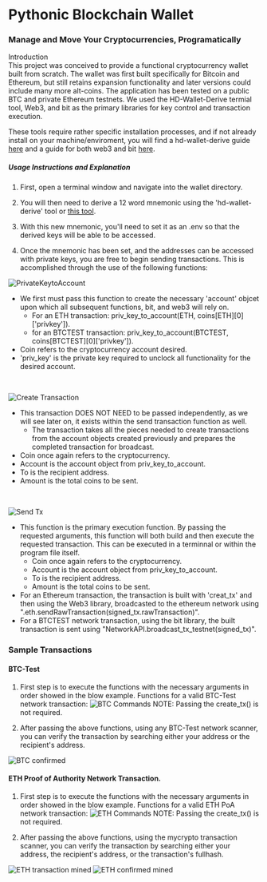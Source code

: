 # Pythonic Blockchain Wallet

### Manage and Move Your Cryptocurrencies, Programatically

Introduction
<br>
This project was conceived to provide a functional cryptocurrency wallet built from scratch. The wallet was first built specifically for Bitcoin and Ethereum, but still retains expansion functionality and later versions could include many more alt-coins. The application has been tested on a public BTC and private Ethereum testnets. We used the HD-Wallet-Derive termial tool, Web3, and bit as the primary libraries for key control and transaction execution. 

These tools require rather specific installation processes, and if not already install on your machine/enviroment, you will find a hd-wallet-derive guide [here](Install_readmes/HD_Wallet_Derive_Install_Guide.md) and a guide for both web3 and bit [here](Install_readmes/Blockchain_TX_Install_Guide.md).
<br>

##### Usage Instructions and Explanation
1) First, open a terminal window and navigate into the wallet directory.

2) You will then need to derive a 12 word mnemonic using the 'hd-wallet-derive' tool or [this tool](https://iancoleman.io/bip39/).

3) With this new mnemonic, you'll need to set it as an .env so that the derived keys will be able to be accessed. 

4) Once the mnemonic has been set, and the addresses can be accessed with private keys, you are free to begin sending transactions. This is accomplished through the use of the following functions:

![PrivateKeytoAccount](./Images/priv_key_to.png)
* We first must pass this function to create the necessary 'account' objcet upon which all subsequent functions, bit, and web3 will rely on.
    * For an ETH transaction: priv_key_to_account(ETH, coins[ETH][0]['privkey']).
    * for an BTCTEST transaction: priv_key_to_account(BTCTEST, coins[BTCTEST][0]['privkey']).
* Coin refers to the cryptocurrency account desired.
* 'priv_key' is the private key required to unclock all functionality for the desired account.

<br>

![Create Transaction](./Images/create_tx.png)
* This transaction DOES NOT NEED to be passed independently, as we will see later on, it exists within the send transaction function as well.
    * The transaction takes all the pieces needed to create transactions from the account objects created previously and prepares the completed transaction for broadcast.
* Coin once again refers to the cryptocurrency.
* Account is the account object from priv_key_to_account.
* To is the recipient address.
* Amount is the total coins to be sent.

<br>

![Send Tx](./Images/send_tx.png)
* This function is the primary execution function. By passing the requested arguments, this function will both build and then execute the requested transaction. This can be executed in a terminnal or within the program file itself.
    * Coin once again refers to the cryptocurrency.
    * Account is the account object from priv_key_to_account.
    * To is the recipient address.
    * Amount is the total coins to be sent.
* For an Ethereum transaction, the transaction is built with 'creat_tx' and then using the Web3 library, broadcasted to the ethereum network using ".eth.sendRawTransaction(signed_tx.rawTransaction)".
* For a BTCTEST network transaction, using the bit library, the built transaction is sent using  "NetworkAPI.broadcast_tx_testnet(signed_tx)".

### Sample Transactions
#### BTC-Test

1) First step is to execute the functions with the necessary arguments in order showed in the blow example. Functions for a valid BTC-Test network transaction:
![BTC Commands](./Images/BTC_commands.png)
NOTE: Passing the create_tx() is not required.

2) After passing the above functions, using any BTC-Test network scanner, you can verify the transaction by searching either your address or the recipient's address.

![BTC confirmed](./Images/btctest-success.png)

#### ETH Proof of Authority Network Transaction.

1) First step is to execute the functions with the necessary arguments in order showed in the blow example. Functions for a valid ETH PoA network transaction:
![ETH Commands](./Images/ETH_commands.png)
NOTE: Passing the create_tx() is not required.

2) After passing the above functions, using the mycrypto transaction scanner, you can verify the transaction by searching either your address, the recipient's address, or the transaction's fullhash.

![ETH transaction mined](./Images/eth_poa_chain_tx2.png)
![ETH confirmed mined](./Images/eth_poa_chain_confirm.png)
